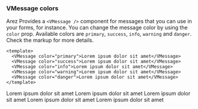 ### VMessage colors

Arez Provides a `<VMessage />` component for messages that
you can use in your forms, for instance. You can change the message
color by using the `color` prop. Available colors are `primary`,
`success`, `info`, `warning` and `danger`. Check the markup for more details.

<!--code-->

```vue
<template>
  <VMessage color="primary">Lorem ipsum dolor sit amet</VMessage>
  <VMessage color="success">Lorem ipsum dolor sit amet</VMessage>
  <VMessage color="info">Lorem ipsum dolor sit amet</VMessage>
  <VMessage color="warning">Lorem ipsum dolor sit amet</VMessage>
  <VMessage color="danger">Lorem ipsum dolor sit amet</VMessage>
</template>
```

<!--/code-->

<!--example-->

<div class="field">
  <div class="control">
    <VMessage color="primary">Lorem ipsum dolor sit amet</VMessage>
    <VMessage color="success">Lorem ipsum dolor sit amet</VMessage>
    <VMessage color="info">Lorem ipsum dolor sit amet</VMessage>
    <VMessage color="warning">Lorem ipsum dolor sit amet</VMessage>
    <VMessage color="danger">Lorem ipsum dolor sit amet</VMessage>
  </div>
</div>

<!--/example-->
